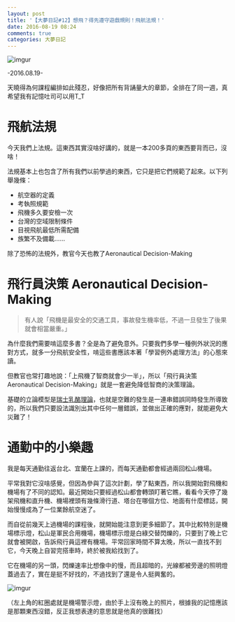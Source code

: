 ```yaml
---
layout: post
title: '【大夢日記#12】想飛？得先遵守遊戲規則！飛航法規！'
date: 2016-08-19 08:24
comments: true
categories: 大夢日記
---
```

![imgur](http://imgur.com/dmlO457.jpg)

-2016.08.19-

天曉得為何課程編排如此殘忍，好像把所有背誦量大的章節，全排在了同一週，真希望我有記憶吐司可以用T_T

# 飛航法規

今天我們上法規。這東西其實沒啥好講的，就是一本200多頁的東西要背而已，沒啥！

法規基本上也包含了所有我們以前學過的東西，它只是把它們規範了起來。以下列舉幾條：

- 航空器的定義
- 考執照規範
- 飛機多久要安檢一次
- 台灣的空域限制條件
- 目視飛航最低所需配備
- 族繁不及備載......

除了恐怖的法規外，教官今天也教了Aeronautical Decision-Making

# 飛行員決策 Aeronautical Decision-Making

> 有人說「飛機是最安全的交通工具，事故發生機率低，不過一旦發生了後果就會相當嚴重。」

為什麼我們需要啃這麼多書？全是為了避免意外。只要我們多學一種例外狀況的應對方式，就多一分飛航安全性，啃這些書應該本著「學習例外處理方法」的心態來讀。

但教官也常打趣地說：「上飛機了智商就會少一半」，所以「飛行員決策 Aeronautical Decision-Making」就是一套避免降低智商的決策理論。

基礎的立論模型是[瑞士乳酪理論](https://olofsdesign.wordpress.com/2015/08/01/%E7%91%9E%E5%A3%AB%E4%B9%B3%E9%85%AA%E7%90%86%E8%AB%96-swiss-cheese-model/)，也就是空難的發生是一連串錯誤同時發生所導致的，所以我們只要設法識別出其中任何一層錯誤，並做出正確的應對，就能避免大災難了！

# 通勤中的小樂趣

我是每天通勤往返台北、宜蘭在上課的，而每天通勤都會經過兩回松山機場。

平常我對它沒啥感覺，但因為參與了這次計劃，學了點東西，所以我開始對飛機和機場有了不同的認知。最近開始只要經過松山都會轉頭盯著它瞧，看看今天停了幾架飛機和直升機、機場裡頭有幾條滑行道、塔台在哪個方位、地面有什麼標誌，開始慢慢成為了一位業餘航空迷了。

而自從前幾天上過機場的課程後，就開始能注意到更多細節了。其中比較特別是機場標示燈，松山是軍民合用機場，機場標示燈是白綠交替閃爍的，只要到了晚上它就會被開啟，告訴飛行員這裡有機場。平常回家時間不算太晚，所以一直找不到它，今天晚上自習完搭車時，終於被我給找到了。

它在機場的另一頭，閃爍速率比想像中的慢，而且超暗的，光線都被旁邊的照明燈蓋過去了，實在是挺不好找的，不過找到了還是令人挺興奮的。

![imgur](http://imgur.com/DgmADOw.jpg)

（左上角的紅圈處就是機場警示燈，由於手上沒有晚上的照片，根據我的記憶應該是那顆東西沒錯，反正我想表達的意思就是他真的很難找）